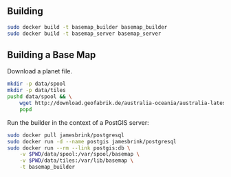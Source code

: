 
## Building

```bash
sudo docker build -t basemap_builder basemap_builder
sudo docker build -t basemap_server basemap_server
```

## Building a Base Map

Download a planet file.

```bash
mkdir -p data/spool
mkdir -p data/tiles
pushd data/spool && \
    wget http://download.geofabrik.de/australia-oceania/australia-latest.osm.bz2 && \
    popd
```

Run the builder in the context of a PostGIS server:

```bash
sudo docker pull jamesbrink/postgresql
sudo docker run -d --name postgis jamesbrink/postgresql
sudo docker run --rm --link postgis:db \
    -v $PWD/data/spool:/var/spool/basemap \
    -v $PWD/data/tiles:/var/lib/basemap \
    -t basemap_builder
```

